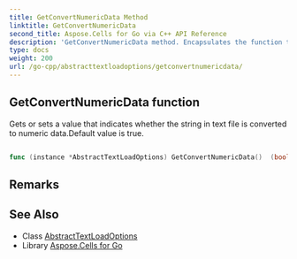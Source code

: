 ```yaml
---
title: GetConvertNumericData Method 
linktitle: GetConvertNumericData
second_title: Aspose.Cells for Go via C++ API Reference
description: 'GetConvertNumericData method. Encapsulates the function that represents getconvertnumericdata in Go.'
type: docs
weight: 200
url: /go-cpp/abstracttextloadoptions/getconvertnumericdata/
---
```


## GetConvertNumericData function

Gets or sets a value that indicates whether the string in text file is converted to numeric data.Default value is true.

```go

func (instance *AbstractTextLoadOptions) GetConvertNumericData()  (bool,  error) 

```

## Remarks


## See Also

* Class [AbstractTextLoadOptions](../)
* Library [Aspose.Cells for Go](../../)
